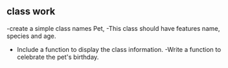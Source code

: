## class work


-create a simple class names Pet,
-This class should have features name, species and age.
- Include a function to display the class information.
-Write a function to celebrate the pet's birthday. 
